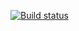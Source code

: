 [![Build status](https://travis-ci.org/fa1k3n/curves.svg?branch=master)](https://travis-ci.org/fa1k3n/curves)